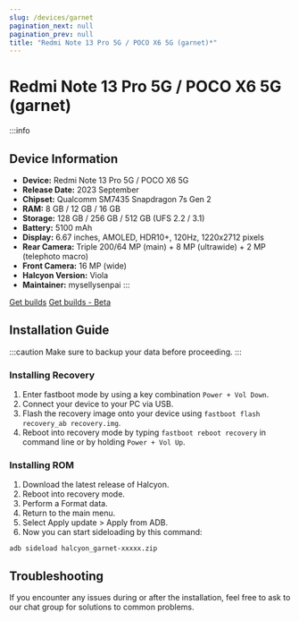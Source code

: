 ```yaml
---
slug: /devices/garnet
pagination_next: null
pagination_prev: null
title: "Redmi Note 13 Pro 5G / POCO X6 5G (garnet)*"
---
```


# Redmi Note 13 Pro 5G / POCO X6 5G (garnet)
:::info
## Device Information

- **Device:** Redmi Note 13 Pro 5G / POCO X6 5G 
- **Release Date:** 2023 September
- **Chipset:** 	Qualcomm SM7435 Snapdragon 7s Gen 2
- **RAM:** 8 GB / 12 GB / 16 GB
- **Storage:** 128 GB / 256 GB / 512 GB (UFS 2.2 / 3.1)
- **Battery:** 5100 mAh
- **Display:** 6.67 inches, AMOLED, HDR10+, 120Hz, 1220x2712 pixels
- **Rear Camera:** Triple 200/64 MP (main) + 8 MP (ultrawide) + 2 MP (telephoto macro)
- **Front Camera:** 16 MP (wide)
- **Halcyon Version:** Viola
- **Maintainer:** mysellysenpai
:::

<a href="https://www.pling.com/p/2058150/" class="button button--primary">Get builds</a>
<a href="https://www.pling.com/p/1685941/" class="button button--primary">Get builds - Beta</a>

## Installation Guide
:::caution
Make sure to backup your data before proceeding.
:::

### Installing Recovery
1. Enter fastboot mode by using a key combination `Power + Vol Down`.
2. Connect your device to your PC via USB.
3. Flash the recovery image onto your device using `fastboot flash recovery_ab recovery.img`.
4. Reboot into recovery mode by typing `fastboot reboot recovery` in command line or by holding `Power + Vol Up`.

### Installing ROM
1. Download the latest release of Halcyon.
2. Reboot into recovery mode.
3. Perform a Format data.
4. Return to the main menu.
5. Select Apply update > Apply from ADB.
6. Now you can start sideloading by this command:
```
adb sideload halcyon_garnet-xxxxx.zip
```

## Troubleshooting

If you encounter any issues during or after the installation, feel free to ask to our chat group for solutions to common problems.
